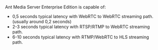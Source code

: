 Ant Media Server Enterprise Edition is capable of:
* 0,5 seconds typical latency with WebRTC to WebRTC streaming path. (usually around 0,2 seconds)
* 2-3 seconds typical latency with RTSP/RTMP to WebRTC streaming path.
* 6-10 seconds typical latency with RTMP/WebRTC to HLS streaming path.
